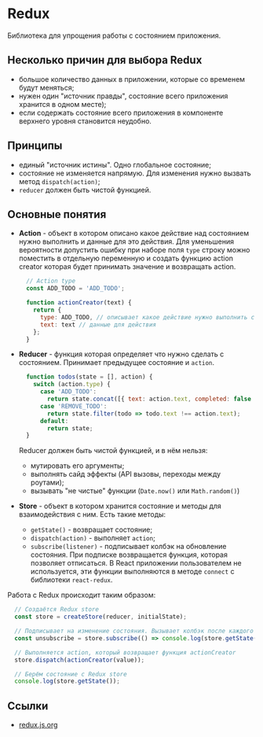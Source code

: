 # Redux

Библиотека для упрощения работы с состоянием приложения.

## Несколько причин для выбора Redux

- большое количество данных в приложении, которые со временем будут меняться;
- нужен один "источник правды", состояние всего приложения хранится в одном месте);
- если содержать состояние всего приложения в компоненте верхнего уровня становится неудобно.

## Принципы

- единый "источник истины". Одно глобальное состояние;
- состояние не изменяется напрямую. Для изменения нужно вызвать метод `dispatch(action)`;
- `reducer` должен быть чистой функцией.

## Основные понятия

- **Action** - объект в котором описано какое действие над состоянием нужно выполнить и данные для это действия. Для уменьшения вероятности допустить ошибку при наборе поля `type` строку можно поместить в отдельную переменную и создать функцию action creator которая будет принимать значение и возвращать action.

  ```js
    // Action type
    const ADD_TODO = 'ADD_TODO';

    function actionCreator(text) {
      return {
        type: ADD_TODO, // описывает какое действие нужно выполнить с состоянием
        text: text // данные для действия
      };
    }
  ```

- **Reducer** - функция которая определяет что нужно сделать с состоянием. Принимает предыдущее состояние и `action`.

  ```js
    function todos(state = [], action) {
      switch (action.type) {
        case 'ADD_TODO':
          return state.concat([{ text: action.text, completed: false }])
        case 'REMOVE_TODO':
          return state.filter(todo => todo.text !== action.text);
        default:
          return state;
    }
  ```

  Reducer должен быть чистой функцией, и в нём нельзя:
  - мутировать его аргументы;
  - выполнять сайд эффекты (API вызовы, переходы между роутами);
  - вызывать "не чистые" функции (`Date.now()` или `Math.random()`)

- **Store** - объект в котором хранится состояние и методы для взаимодействия с ним. Есть такие методы:
  - `getState()` - возвращает состояние;
  - `dispatch(action)` - выполняет `action`;
  - `subscribe(listener)` - подписывает колбэк на обновление состояния. При подписке возвращается функция, которая позволяет отписаться. В React приложении пользователем не используется, эти функции выполняются в методе `connect` с библиотеки `react-redux`.

Работа с Redux происходит таким образом:

```js
  // Создаётся Redux store
  const store = createStore(reducer, initialState);

  // Подписывает на изменение состояния. Вызывает колбэк после каждого изменения состояния
  const unsubscribe = store.subscribe(() => console.log(store.getState());

  // Выполняется action, который возвращает функция actionCreator
  store.dispatch(actionCreator(value));

  // Берём состояние с Redux store
  console.log(store.getState());
```

## Ссылки

- [redux.js.org](https://redux.js.org/)
